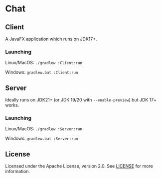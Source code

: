 # Chat

## Client
A JavaFX application which runs on JDK17+.

### Launching
Linux/MacOS: `./gradlew :Client:run`

Windows: `gradlew.bat :Client:run`

## Server
Ideally runs on JDK21+ (or JDK 19/20 with `--enable-preview`) but JDK 17+ works.

### Launching
Linux/MacOS: `./gradlew :Server:run`

Windows: `gradlew.bat :Server:run`

## License
Licensed under the Apache License, version 2.0. See [LICENSE](./LICENSE) for more information.
